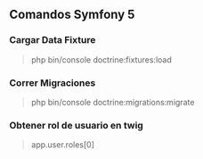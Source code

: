 ## Comandos Symfony 5
### Cargar Data Fixture
>php bin/console doctrine:fixtures:load
### Correr Migraciones
> php bin/console doctrine:migrations:migrate
### Obtener rol de usuario en twig
> app.user.roles[0]
